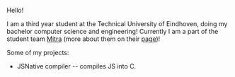 Hello!

I am a third year student at the Technical University of Eindhoven, doing my bachelor computer science and engineering! Currently I am a part of the student team [Mitra](https://github.com/Mitra-Health) (more about them on their [page](https://github.com/Mitra-Health))!

Some of my projects:
- JSNative compiler -- compiles JS into C.
